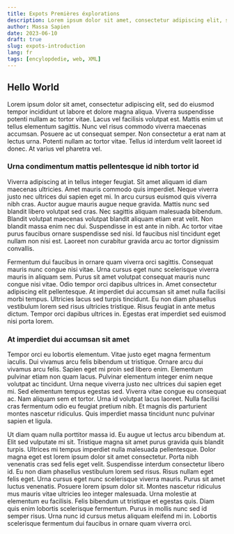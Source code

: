 ```yaml
---
title: Expots Premières éxplorations
description: Lorem ipsum dolor sit amet, consectetur adipiscing elit, sed do eiusmod tempor incididunt ut labore et dolore magna aliqua. Ipsum consequat nisl vel pretium lectus.
author: Massa Sapien
date: 2023-06-10
draft: true
slug: expots-introduction
lang: fr
tags: [encylopdedie, web, XML]
---
```


## Hello World
Lorem ipsum dolor sit amet, consectetur adipiscing elit, sed do eiusmod tempor incididunt ut labore et dolore magna aliqua. Viverra suspendisse potenti nullam ac tortor vitae. Lacus vel facilisis volutpat est. Mattis enim ut tellus elementum sagittis. Nunc vel risus commodo viverra maecenas accumsan. Posuere ac ut consequat semper. Non consectetur a erat nam at lectus urna. Potenti nullam ac tortor vitae. Tellus id interdum velit laoreet id donec. At varius vel pharetra vel.

### Urna condimentum mattis pellentesque id nibh tortor id
Viverra adipiscing at in tellus integer feugiat. Sit amet aliquam id diam maecenas ultricies. Amet mauris commodo quis imperdiet. Neque viverra justo nec ultrices dui sapien eget mi. In arcu cursus euismod quis viverra nibh cras. Auctor augue mauris augue neque gravida. Mattis nunc sed blandit libero volutpat sed cras. Nec sagittis aliquam malesuada bibendum. Blandit volutpat maecenas volutpat blandit aliquam etiam erat velit. Non blandit massa enim nec dui. Suspendisse in est ante in nibh. Ac tortor vitae purus faucibus ornare suspendisse sed nisi. Id faucibus nisl tincidunt eget nullam non nisi est. Laoreet non curabitur gravida arcu ac tortor dignissim convallis.

Fermentum dui faucibus in ornare quam viverra orci sagittis. Consequat mauris nunc congue nisi vitae. Urna cursus eget nunc scelerisque viverra mauris in aliquam sem. Purus sit amet volutpat consequat mauris nunc congue nisi vitae. Odio tempor orci dapibus ultrices in. Amet consectetur adipiscing elit pellentesque. At imperdiet dui accumsan sit amet nulla facilisi morbi tempus. Ultricies lacus sed turpis tincidunt. Eu non diam phasellus vestibulum lorem sed risus ultricies tristique. Risus feugiat in ante metus dictum. Tempor orci dapibus ultrices in. Egestas erat imperdiet sed euismod nisi porta lorem.

### At imperdiet dui accumsan sit amet
Tempor orci eu lobortis elementum. Vitae justo eget magna fermentum iaculis. Dui vivamus arcu felis bibendum ut tristique. Ornare arcu dui vivamus arcu felis. Sapien eget mi proin sed libero enim. Elementum pulvinar etiam non quam lacus. Pulvinar elementum integer enim neque volutpat ac tincidunt. Urna neque viverra justo nec ultrices dui sapien eget mi. Sed elementum tempus egestas sed. Viverra vitae congue eu consequat ac. Nam aliquam sem et tortor. Urna id volutpat lacus laoreet. Nulla facilisi cras fermentum odio eu feugiat pretium nibh. Et magnis dis parturient montes nascetur ridiculus. Quis imperdiet massa tincidunt nunc pulvinar sapien et ligula.

Ut diam quam nulla porttitor massa id. Eu augue ut lectus arcu bibendum at. Elit sed vulputate mi sit. Tristique magna sit amet purus gravida quis blandit turpis. Ultrices mi tempus imperdiet nulla malesuada pellentesque. Dolor magna eget est lorem ipsum dolor sit amet consectetur. Porta nibh venenatis cras sed felis eget velit. Suspendisse interdum consectetur libero id. Eu non diam phasellus vestibulum lorem sed risus. Risus nullam eget felis eget. Urna cursus eget nunc scelerisque viverra mauris. Purus sit amet luctus venenatis. Posuere lorem ipsum dolor sit. Montes nascetur ridiculus mus mauris vitae ultricies leo integer malesuada. Urna molestie at elementum eu facilisis. Felis bibendum ut tristique et egestas quis. Diam quis enim lobortis scelerisque fermentum. Purus in mollis nunc sed id semper risus. Urna nunc id cursus metus aliquam eleifend mi in. Lobortis scelerisque fermentum dui faucibus in ornare quam viverra orci.
